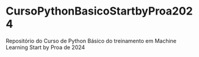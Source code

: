 # CursoPythonBasicoStartbyProa2024
Repositório do Curso de Python Básico do treinamento em Machine Learning Start by Proa de 2024
